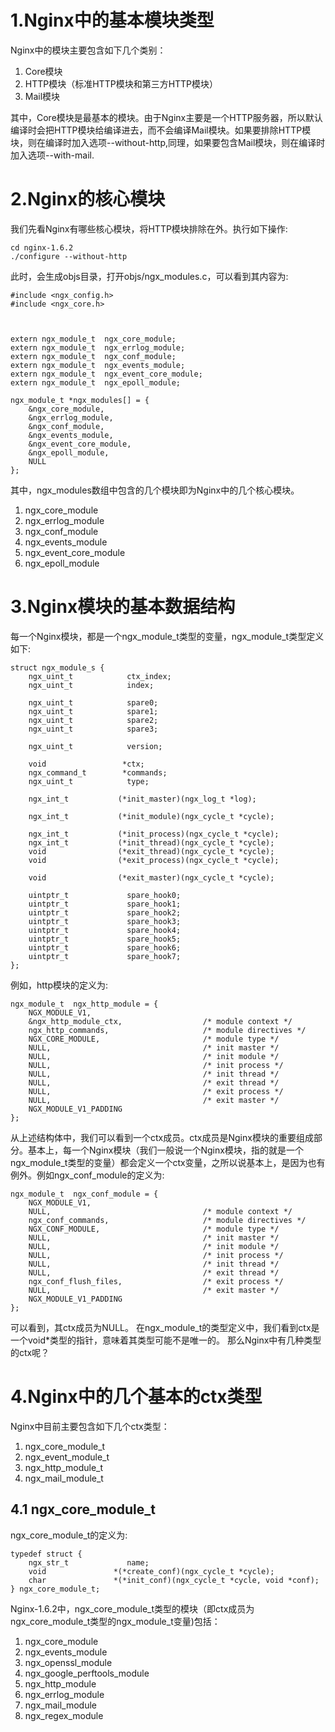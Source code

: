# 1.Nginx中的基本模块类型
Nginx中的模块主要包含如下几个类别：

1. Core模块
2. HTTP模块（标准HTTP模块和第三方HTTP模块）
3. Mail模块

其中，Core模块是最基本的模块。由于Nginx主要是一个HTTP服务器，所以默认编译时会把HTTP模块给编译进去，而不会编译Mail模块。如果要排除HTTP模块，则在编译时加入选项--without-http,同理，如果要包含Mail模块，则在编译时加入选项--with-mail.
 
# 2.Nginx的核心模块
我们先看Nginx有哪些核心模块，将HTTP模块排除在外。执行如下操作:
```
cd nginx-1.6.2
./configure --without-http
```
此时，会生成objs目录，打开objs/ngx_modules.c，可以看到其内容为:
```
#include <ngx_config.h>
#include <ngx_core.h>



extern ngx_module_t  ngx_core_module;
extern ngx_module_t  ngx_errlog_module;
extern ngx_module_t  ngx_conf_module;
extern ngx_module_t  ngx_events_module;
extern ngx_module_t  ngx_event_core_module;
extern ngx_module_t  ngx_epoll_module;

ngx_module_t *ngx_modules[] = {
    &ngx_core_module,
    &ngx_errlog_module,
    &ngx_conf_module,
    &ngx_events_module,
    &ngx_event_core_module,
    &ngx_epoll_module,
    NULL
};
```
其中，ngx_modules数组中包含的几个模块即为Nginx中的几个核心模块。

1. ngx_core_module
2. ngx_errlog_module
3. ngx_conf_module
4. ngx_events_module
5. ngx_event_core_module
6. ngx_epoll_module

# 3.Nginx模块的基本数据结构
每一个Nginx模块，都是一个ngx_module_t类型的变量，ngx_module_t类型定义如下:
```
struct ngx_module_s {
    ngx_uint_t            ctx_index;
    ngx_uint_t            index;

    ngx_uint_t            spare0;
    ngx_uint_t            spare1;
    ngx_uint_t            spare2;
    ngx_uint_t            spare3;

    ngx_uint_t            version;

    void                 *ctx;
    ngx_command_t        *commands;
    ngx_uint_t            type;

    ngx_int_t           (*init_master)(ngx_log_t *log);

    ngx_int_t           (*init_module)(ngx_cycle_t *cycle);

    ngx_int_t           (*init_process)(ngx_cycle_t *cycle);
    ngx_int_t           (*init_thread)(ngx_cycle_t *cycle);
    void                (*exit_thread)(ngx_cycle_t *cycle);
    void                (*exit_process)(ngx_cycle_t *cycle);

    void                (*exit_master)(ngx_cycle_t *cycle);

    uintptr_t             spare_hook0;
    uintptr_t             spare_hook1;
    uintptr_t             spare_hook2;
    uintptr_t             spare_hook3;
    uintptr_t             spare_hook4;
    uintptr_t             spare_hook5;
    uintptr_t             spare_hook6;
    uintptr_t             spare_hook7;
};
```
例如，http模块的定义为:
```
ngx_module_t  ngx_http_module = {
    NGX_MODULE_V1,
    &ngx_http_module_ctx,                  /* module context */
    ngx_http_commands,                     /* module directives */
    NGX_CORE_MODULE,                       /* module type */
    NULL,                                  /* init master */
    NULL,                                  /* init module */
    NULL,                                  /* init process */
    NULL,                                  /* init thread */
    NULL,                                  /* exit thread */
    NULL,                                  /* exit process */
    NULL,                                  /* exit master */
    NGX_MODULE_V1_PADDING
};
```

从上述结构体中，我们可以看到一个ctx成员。ctx成员是Nginx模块的重要组成部分。基本上，每一个Nginx模块（我们一般说一个Nginx模块，指的就是一个ngx_module_t类型的变量）都会定义一个ctx变量，之所以说基本上，是因为也有例外。例如ngx_conf_module的定义为:
```
ngx_module_t  ngx_conf_module = {
    NGX_MODULE_V1,
    NULL,                                  /* module context */
    ngx_conf_commands,                     /* module directives */
    NGX_CONF_MODULE,                       /* module type */
    NULL,                                  /* init master */
    NULL,                                  /* init module */
    NULL,                                  /* init process */
    NULL,                                  /* init thread */
    NULL,                                  /* exit thread */
    ngx_conf_flush_files,                  /* exit process */
    NULL,                                  /* exit master */
    NGX_MODULE_V1_PADDING
};
```
可以看到，其ctx成员为NULL。
在ngx_module_t的类型定义中，我们看到ctx是一个void*类型的指针，意味着其类型可能不是唯一的。
那么Nginx中有几种类型的ctx呢？

# 4.Nginx中的几个基本的ctx类型
Nginx中目前主要包含如下几个ctx类型：

1. ngx_core_module_t
2. ngx_event_module_t
3. ngx_http_module_t
4. ngx_mail_module_t

## 4.1 ngx_core_module_t
ngx_core_module_t的定义为:
```
typedef struct {
    ngx_str_t             name;
    void               *(*create_conf)(ngx_cycle_t *cycle);
    char               *(*init_conf)(ngx_cycle_t *cycle, void *conf);
} ngx_core_module_t;
```
Nginx-1.6.2中，ngx_core_module_t类型的模块（即ctx成员为ngx_core_module_t类型的ngx_module_t变量)包括：

1. ngx_core_module
2. ngx_events_module
3. ngx_openssl_module
4. ngx_google_perftools_module
5. ngx_http_module
6. ngx_errlog_module
7. ngx_mail_module
8. ngx_regex_module
